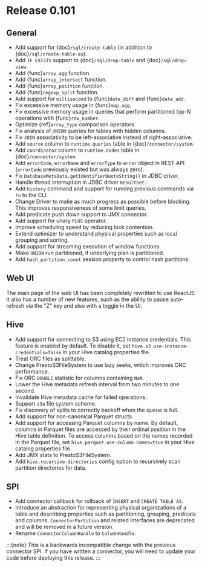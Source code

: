 # Release 0.101

## General

- Add support for {doc}`/sql/create-table` (in addition to {doc}`/sql/create-table-as`).
- Add `IF EXISTS` support to {doc}`/sql/drop-table` and {doc}`/sql/drop-view`.
- Add {func}`array_agg` function.
- Add {func}`array_intersect` function.
- Add {func}`array_position` function.
- Add {func}`regexp_split` function.
- Add support for `millisecond` to {func}`date_diff` and {func}`date_add`.
- Fix excessive memory usage in {func}`map_agg`.
- Fix excessive memory usage in queries that perform partitioned top-N operations
  with {func}`row_number`.
- Optimize {ref}`array_type` comparison operators.
- Fix analysis of `UNION` queries for tables with hidden columns.
- Fix `JOIN` associativity to be left-associative instead of right-associative.
- Add `source` column to `runtime.queries` table in {doc}`/connector/system`.
- Add `coordinator` column to `runtime.nodes` table in {doc}`/connector/system`.
- Add `errorCode`, `errorName` and `errorType` to `error` object in REST API
  (`errorCode` previously existed but was always zero).
- Fix `DatabaseMetaData.getIdentifierQuoteString()` in JDBC driver.
- Handle thread interruption in JDBC driver `ResultSet`.
- Add `history` command and support for running previous commands via `!n` to the CLI.
- Change Driver to make as much progress as possible before blocking.  This improves
  responsiveness of some limit queries.
- Add predicate push down support to JMX connector.
- Add support for unary `PLUS` operator.
- Improve scheduling speed by reducing lock contention.
- Extend optimizer to understand physical properties such as local grouping and sorting.
- Add support for streaming execution of window functions.
- Make `UNION` run partitioned, if underlying plan is partitioned.
- Add `hash_partition_count` session property to control hash partitions.

## Web UI

The main page of the web UI has been completely rewritten to use ReactJS. It also has
a number of new features, such as the ability to pause auto-refresh via the "Z" key and
also with a toggle in the UI.

## Hive

- Add support for connecting to S3 using EC2 instance credentials.
  This feature is enabled by default. To disable it, set
  `hive.s3.use-instance-credentials=false` in your Hive catalog properties file.
- Treat ORC files as splittable.
- Change PrestoS3FileSystem to use lazy seeks, which improves ORC performance.
- Fix ORC `DOUBLE` statistic for columns containing `NaN`.
- Lower the Hive metadata refresh interval from two minutes to one second.
- Invalidate Hive metadata cache for failed operations.
- Support `s3a` file system scheme.
- Fix discovery of splits to correctly backoff when the queue is full.
- Add support for non-canonical Parquet structs.
- Add support for accessing Parquet columns by name. By default, columns in Parquet
  files are accessed by their ordinal position in the Hive table definition. To access
  columns based on the names recorded in the Parquet file, set
  `hive.parquet.use-column-names=true` in your Hive catalog properties file.
- Add JMX stats to PrestoS3FileSystem.
- Add `hive.recursive-directories` config option to recursively scan
  partition directories for data.

## SPI

- Add connector callback for rollback of `INSERT` and `CREATE TABLE AS`.
- Introduce an abstraction for representing physical organizations of a table
  and describing properties such as partitioning, grouping, predicate and columns.
  `ConnectorPartition` and related interfaces are deprecated and will be removed
  in a future version.
- Rename `ConnectorColumnHandle` to `ColumnHandle`.

:::{note}
This is a backwards incompatible change with the previous connector SPI.
If you have written a connector, you will need to update your code
before deploying this release.
:::
